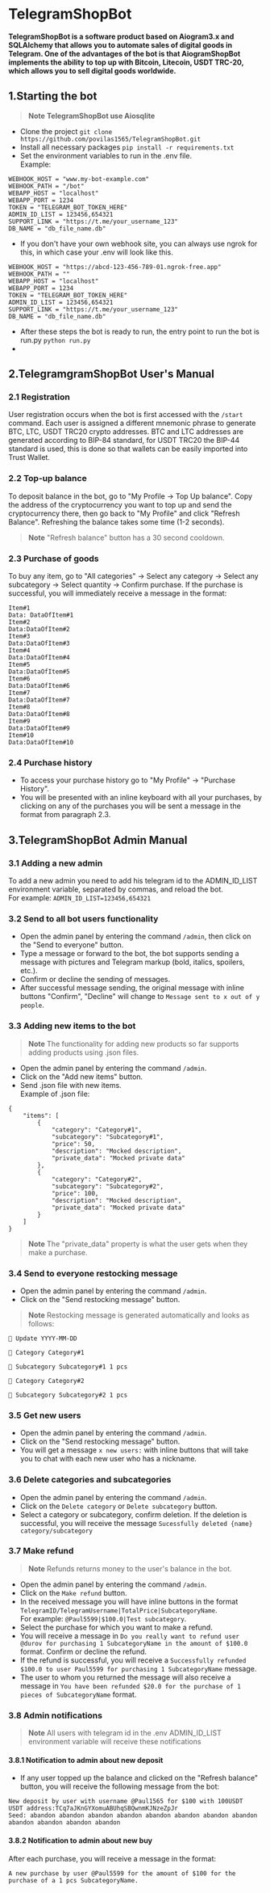 # TelegramShopBot
  **TelegramShopBot is a software product based on Aiogram3.x and SQLAlchemy that allows you to automate sales of digital goods in Telegram. One of the advantages of the bot is that AiogramShopBot implements the ability to top up with Bitcoin, Litecoin, USDT TRC-20, which allows you to sell digital goods worldwide.**


## 1.Starting the bot
> **Note**
> **TelegramShopBot use Aiosqlite**
* Clone the project ``git clone https://github.com/povilas1565/TelegramShopBot.git``
* Install all necessary packages ``pip install -r requirements.txt``
* Set the environment variables to run in the .env file.<br>Example:
```
WEBHOOK_HOST = "www.my-bot-example.com"
WEBHOOK_PATH = "/bot"
WEBAPP_HOST = "localhost"
WEBAPP_PORT = 1234
TOKEN = "TELEGRAM_BOT_TOKEN_HERE"
ADMIN_ID_LIST = 123456,654321
SUPPORT_LINK = "https://t.me/your_username_123"
DB_NAME = "db_file_name.db"
```
* If you don't have your own webhook site, you can always use ngrok for this, in which case your .env will look like this.
```
WEBHOOK_HOST = "https://abcd-123-456-789-01.ngrok-free.app"
WEBHOOK_PATH = ""
WEBAPP_HOST = "localhost"
WEBAPP_PORT = 1234
TOKEN = "TELEGRAM_BOT_TOKEN_HERE"
ADMIN_ID_LIST = 123456,654321
SUPPORT_LINK = "https://t.me/your_username_123"
DB_NAME = "db_file_name.db"
```
* After these steps the bot is ready to run, the entry point to run the bot is run.py ```python run.py```
* 
## 2.TelegramgramShopBot User's Manual
### 2.1 Registration
User registration occurs when the bot is first accessed with the ``/start`` command. Each user is assigned a different mnemonic phrase to generate BTC, LTC, USDT TRC20 crypto addresses. BTC and LTC addresses are generated according to BIP-84 standard, for USDT TRC20 the BIP-44 standard is used, this is done so that wallets can be easily imported into Trust Wallet. 
### 2.2 Top-up balance
To deposit balance in the bot, go to "My Profile -> Top Up balance". Copy the address of the cryptocurrency you want to top up and send the cryptocurrency there, then go back to "My Profile" and click "Refresh Balance". Refreshing the balance takes some time (1-2 seconds).
>**Note**
> "Refresh balance" button has a 30 second cooldown.
### 2.3 Purchase of goods
To buy any item, go to "All categories" -> Select any category -> Select any subcategory -> Select quantity -> Confirm purchase. If the purchase is successful, you will immediately receive a message in the format: 
```
Item#1
Data: DataOfItem#1
Item#2
Data:DataOfItem#2
Item#3
Data:DataOfItem#3
Item#4
Data:DataOfItem#4
Item#5
Data:DataOfItem#5
Item#6
Data:DataOfItem#6
Item#7
Data:DataOfItem#7
Item#8
Data:DataOfItem#8
Item#9
Data:DataOfItem#9
Item#10
Data:DataOfItem#10
```
### 2.4 Purchase history
* To access your purchase history go to "My Profile" -> "Purchase History". 
* You will be presented with an inline keyboard with all your purchases, by clicking on any of the purchases you will be sent a message in the format from paragraph 2.3.
## 3.TelegramShopBot Admin Manual
### 3.1 Adding a new admin
To add a new admin you need to add his telegram id to the ADMIN_ID_LIST environment variable, separated by commas, and reload the bot.<br>For example: ``ADMIN_ID_LIST=123456,654321``
### 3.2 Send to all bot users functionality
* Open the admin panel by entering the command ``/admin``, then click on the "Send to everyone" button.
* Type a message or forward to the bot, the bot supports sending a message with pictures and Telegram markup (bold, italics, spoilers, etc.).
* Confirm or decline the sending of messages.
* After successful message sending, the original message with inline buttons "Confirm", "Decline" will change to ``Message sent to x out of y people``.
### 3.3 Adding new items to the bot
>**Note**
> The functionality for adding new products so far supports adding products using .json files.
* Open the admin panel by entering the command ``/admin``.
* Click on the "Add new items" button.
* Send .json file with new items.<br>Example of .json file:
```
{
	"items": [
		{
			"category": "Category#1",
			"subcategory": "Subcategory#1",
			"price": 50,
			"description": "Mocked description",
			"private_data": "Mocked private data"
		},
		{
			"category": "Category#2",
			"subcategory": "Subcategory#2",
			"price": 100,
			"description": "Mocked description",
			"private_data": "Mocked private data"
		}
	]
}
```
>**Note**
> The "private_data" property is what the user gets when they make a purchase. 
### 3.4 Send to everyone restocking message
* Open the admin panel by entering the command ``/admin``.
* Click on the "Send restocking message" button.
>**Note**
> Restocking message is generated automatically and looks as follows: 
```
📅 Update YYYY-MM-DD

📁 Category Category#1

📄 Subcategory Subcategory#1 1 pcs

📁 Category Category#2

📄 Subcategory Subcategory#2 1 pcs
``` 
### 3.5 Get new users
* Open the admin panel by entering the command ``/admin``.
* Click on the "Send restocking message" button.
* You will get a message ``x new users:`` with inline buttons that will take you to chat with each new user who has a nickname. 
### 3.6 Delete categories and subcategories
* Open the admin panel by entering the command ``/admin``.
* Click on the ``Delete category`` or ``Delete subcategory`` button.
* Select a category or subcategory, confirm deletion. If the deletion is successful, you will receive the message ``Sucessfully deleted {name} category/subcategory``
### 3.7 Make refund
>**Note**
> Refunds returns money to the user's balance in the bot.
* Open the admin panel by entering the command ``/admin``.
* Click on the ``Make refund`` button.
* In the received message you will have inline buttons in the format ``TelegramID/TelegramUsername|TotalPrice|SubcategoryName``.<br>For example: ``@Paul5599|$100.0|Test subcategory``. 
* Select the purchase for which you want to make a refund.
* You will receive a message in ``Do you really want to refund user @durov for purchasing 1 SubcategoryName in the amount of $100.0`` format. Confirm or decline the refund.
* If the refund is successful, you will receive a ``Successfully refunded $100.0 to user Paul5599 for purchasing 1 SubcategoryName`` message. 
* The user to whom you returned the message will also receive a message in ``You have been refunded $20.0 for the purchase of 1 pieces of SubcategoryName`` format.
### 3.8 Admin notifications
>**Note**
> All users with telegram id in the .env ADMIN_ID_LIST environment variable will receive these notifications 
#### 3.8.1 Notification to admin about new deposit
* If any user topped up the balance and clicked on the "Refresh balance" button, you will receive the following message from the bot:
```
New deposit by user with username @Paul1565 for $100 with 100USDT
USDT address:TCq7aJKnGYXomuABUhqSBQwnmKJNzeZpJr
Seed: abandon abandon abandon abandon abandon abandon abandon abandon abandon abandon abandon abandon
```
#### 3.8.2 Notification to admin about new buy
After each purchase, you will receive a message in the format: 
```
A new purchase by user @Paul5599 for the amount of $100 for the purchase of a 1 pcs SubcategoryName.
```
